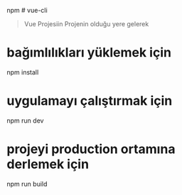 npm # vue-cli

> Vue Projesiin Projenin olduğu yere gelerek

# bağımlılıkları yüklemek için
npm install

# uygulamayı çalıştırmak için
npm run dev

# projeyi production ortamına derlemek için
npm run build